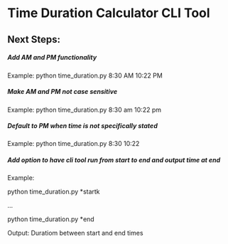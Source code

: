 # Time Duration Calculator CLI Tool

## Next Steps:

##### Add AM and PM functionality

Example:
python time_duration.py 8:30 AM 10:22 PM

##### Make AM and PM not case sensitive

Example:
python time_duration.py 8:30 am 10:22 pm

##### Default to PM when time is not specifically stated

Example:
python time_duration.py 8:30 10:22

##### Add option to have cli tool run from start to end and output time at end

Example:

python time_duration.py *startk

...

python time_duration.py *end


Output: Duratiom between start and end times


